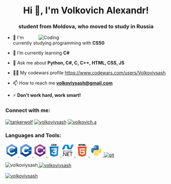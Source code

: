 <h1 align="center">Hi 👋, I'm Volkovich Alexandr!</h1>
<h3 align="center">student from Moldova, who moved to study in Russia</h3>

<img align="right" alt="Coding" width="400" src="https://i.pinimg.com/originals/e4/26/70/e426702edf874b181aced1e2fa5c6cde.gif">

- 🔭 I'm currently studying programming with **CS50**

- 🌱 I’m currently learning **C#**

- 💬 Ask me about **Python, C#, C, C++, HTML, CSS, JS**

- 🏋🏾 My codewars profile https://www.codewars.com/users/Volkoviysash

- 📫 How to reach me **volkoviysash@gmail.com**

- ⚡ **Don't work hard, work smart!**

<h3 align="left">Connect with me:</h3>
<p align="left">
<a href="https://twitter.com/tankerwolf" target="blank"><img align="center" src="https://raw.githubusercontent.com/rahuldkjain/github-profile-readme-generator/master/src/images/icons/Social/twitter.svg" alt="tankerwolf" height="30" width="40" /></a>
<a href="https://fb.com/volkoviysash" target="blank"><img align="center" src="https://raw.githubusercontent.com/rahuldkjain/github-profile-readme-generator/master/src/images/icons/Social/facebook.svg" alt="volkoviysash" height="30" width="40" /></a>
<a href="https://instagram.com/volkovich.a" target="blank"><img align="center" src="https://raw.githubusercontent.com/rahuldkjain/github-profile-readme-generator/master/src/images/icons/Social/instagram.svg" alt="volkovich.a" height="30" width="40" /></a>
</p>

<h3 align="left">Languages and Tools:</h3>
<p align="left"> <a href="https://www.cprogramming.com/" target="_blank" rel="noreferrer"> <img src="https://raw.githubusercontent.com/devicons/devicon/master/icons/c/c-original.svg" alt="c" width="40" height="40"/> </a> <a href="https://www.w3schools.com/cpp/" target="_blank" rel="noreferrer"> <img src="https://raw.githubusercontent.com/devicons/devicon/master/icons/cplusplus/cplusplus-original.svg" alt="cplusplus" width="40" height="40"/> </a> <a href="https://www.w3schools.com/cs/" target="_blank" rel="noreferrer"> <img src="https://raw.githubusercontent.com/devicons/devicon/master/icons/csharp/csharp-original.svg" alt="csharp" width="40" height="40"/> </a> <a href="https://www.w3schools.com/css/" target="_blank" rel="noreferrer"> <img src="https://raw.githubusercontent.com/devicons/devicon/master/icons/css3/css3-original-wordmark.svg" alt="css3" width="40" height="40"/> </a> <a href="https://dotnet.microsoft.com/" target="_blank" rel="noreferrer"> <img src="https://raw.githubusercontent.com/devicons/devicon/master/icons/dot-net/dot-net-original-wordmark.svg" alt="dotnet" width="40" height="40"/> </a></a> <a href="https://www.w3.org/html/" target="_blank" rel="noreferrer"> <img src="https://raw.githubusercontent.com/devicons/devicon/master/icons/html5/html5-original-wordmark.svg" alt="html5" width="40" height="40"/> </a> <a href="https://www.python.org" target="_blank" rel="noreferrer"> <img src="https://raw.githubusercontent.com/devicons/devicon/master/icons/python/python-original.svg" alt="python" width="40" height="40"/> </a> <a href="https://git-scm.com/" target="_blank" rel="noreferrer"> <img src="https://www.vectorlogo.zone/logos/git-scm/git-scm-icon.svg" alt="git" width="40" height="40"/></p>

<p><img align="left" src="https://github-readme-stats.vercel.app/api/top-langs?username=volkoviysash&show_icons=true&locale=en&layout=compact" alt="volkoviysash" /></p>

<p>&nbsp;<img align="center" src="https://github-readme-stats.vercel.app/api?username=volkoviysash&show_icons=true&locale=en" alt="volkoviysash" /></p>

<p><img align="center" src="https://github-readme-streak-stats.herokuapp.com/?user=volkoviysash&" alt="volkoviysash" /></p>
